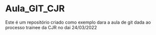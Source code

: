 # Aula_GIT_CJR

Este é um repositório criado como exemplo dara a aula de git dada ao processo trainee da CJR no dai 24/03/2022
